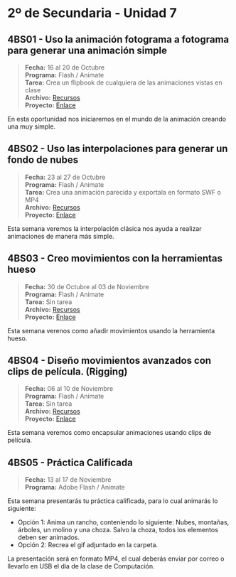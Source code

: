 # 2º de Secundaria - Unidad 7

## 4BS01 - Uso la animación fotograma a fotograma para generar una animación simple

> **Fecha:** 16 al 20 de Octubre<br> **Programa:** Flash / Animate<br> **Tarea:** Crea un flipbook de cualquiera de las animaciones vistas en clase<br> **Archivo:** [Recursos](https://app.box.com/s/oyak0bxbumv0jxncq4k3xmmdo9bjtq3t)<br> **Proyecto:** [Enlace](https://www.canva.com/design/DAFx6MyvHW4/9AMozs-TpQhJ35VkZnTA4Q/view?utm_content=DAFx6MyvHW4&utm_campaign=designshare&utm_medium=link&utm_source=editor)

En esta oportunidad nos iniciaremos en el mundo de la animación creando una muy simple.

## 4BS02 - Uso las interpolaciones para generar un fondo de nubes

> **Fecha:** 23 al 27 de Octubre<br> **Programa:** Flash / Animate<br> **Tarea:** Crea una animación parecida y exportala en formato SWF o MP4<br> **Archivo:** [Recursos](https://app.box.com/s/oyak0bxbumv0jxncq4k3xmmdo9bjtq3t)<br> **Proyecto:** [Enlace](https://www.canva.com/design/DAFx6MyvHW4/9AMozs-TpQhJ35VkZnTA4Q/view?utm_content=DAFx6MyvHW4&utm_campaign=designshare&utm_medium=link&utm_source=editor)

Esta semana veremos la interpolación clásica nos ayuda a realizar animaciones de manera más simple.

## 4BS03 - Creo movimientos con la herramientas hueso

> **Fecha:** 30 de Octubre al 03 de Noviembre<br> **Programa:** Flash / Animate<br> **Tarea:** Sin tarea<br> **Archivo:** [Recursos](https://app.box.com/s/oyak0bxbumv0jxncq4k3xmmdo9bjtq3t)<br> **Proyecto:** [Enlace](https://www.canva.com/design/DAFx6MyvHW4/9AMozs-TpQhJ35VkZnTA4Q/view?utm_content=DAFx6MyvHW4&utm_campaign=designshare&utm_medium=link&utm_source=editor)

Esta semana verenos como añadir movimientos usando la herramienta hueso.

## 4BS04 -  Diseño movimientos avanzados con clips de película. (Rigging)

> **Fecha:** 06 al 10 de Noviembre<br> **Programa:** Flash / Animate<br> **Tarea:** Sin tarea<br> **Archivo:** [Recursos](https://app.box.com/s/oyak0bxbumv0jxncq4k3xmmdo9bjtq3t)<br> **Proyecto:** [Enlace](https://www.canva.com/design/DAFx6MyvHW4/9AMozs-TpQhJ35VkZnTA4Q/view?utm_content=DAFx6MyvHW4&utm_campaign=designshare&utm_medium=link&utm_source=editor)

Esta semana veremos como encapsular animaciones usando clips de película.

## 4BS05 - Práctica Calificada

> **Fecha:** 13 al 17 de Noviembre<br> **Programa:** Adobe Flash / Animate<br>

Esta semana presentarás tu práctica calificada, para lo cual animarás lo siguiente:

- Opción 1: Anima un rancho, conteniendo lo siguiente: Nubes, montañas, árboles, un molino y una choza. Salvo la choza, todos los elementos deben ser animados.
- Opción 2: Recrea el gif adjuntado en la carpeta.

La presentación será en formato MP4, el cual deberás enviar por correo o llevarlo en USB el día de la clase de Computación.

